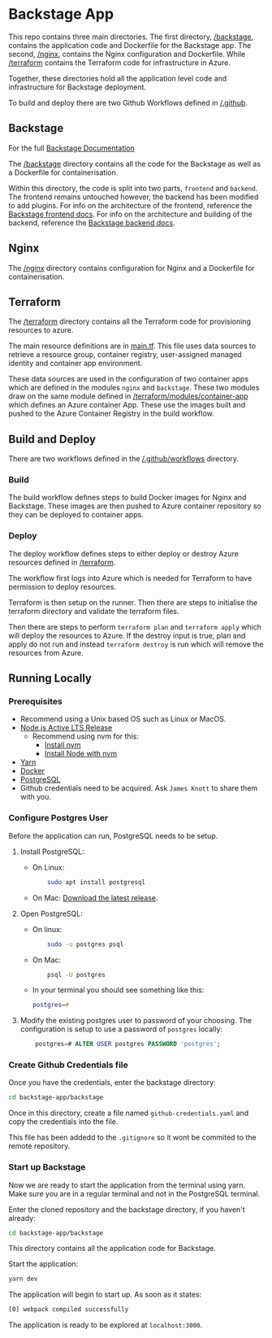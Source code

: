 # Backstage App

This repo contains three main directories. The first directory, [/backstage](./backstage/), contains the application code and Dockerfile for the Backstage app. The second, [/nginx](./nginx/), contains the  Nginx configuration and Dockerfile. While [/terraform](./terraform/) contains the Terraform code for infrastructure in Azure.

Together, these directories hold all the application level code and infrastructure for Backstage deployment.

To build and deploy there are two Github Workflows defined in [/.github](./.github/workflows/).

## Backstage

For the full [Backstage Documentation](https://backstage.io/docs/overview/what-is-backstage/)

The [/backstage](./backstage/) directory contains all the code for the Backstage as well as a Dockerfile for containerisation.

Within this directory, the code is split into two parts, `frontend` and `backend`. The frontend remains untouched however, the backend has been modified to add plugins. For info on the architecture of the frontend, reference the [Backstage frontend docs](https://backstage.io/docs/frontend-system/). For info on the architecture and building of the backend, reference the [Backstage backend docs](https://backstage.io/docs/backend-system/).

## Nginx

The [/nginx](./nginx/) directory contains configuration for Nginx and a Dockerfile for containerisation.

## Terraform

The [/terraform](./terraform/) directory contains all the Terraform code for provisioning resources to azure.

The main resource definitions are in [main.tf](./terraform/main.tf). This file uses data sources to retrieve a resource group, container registry, user-assigned managed identity and container app environment.

These data sources are used in the configuration of two container apps which are defined in the modules `nginx` and `backstage`. These two modules draw on the same module defined in [/terraform/modules/container-app](./terraform/modules/container-app/) which defines an Azure container App. These use the images built and pushed to the Azure Container Registry in the build workflow.

## Build and Deploy

There are two workflows defined in the [/.github/workflows](./.github/workflows/) directory.

### Build

The build workflow defines steps to build Docker images for Nginx and Backstage. These images are then pushed to Azure container repository so they can be deployed to container apps.

### Deploy

The deploy workflow defines steps to either deploy or destroy Azure resources defined in [/terraform](#terraform).

The workflow first logs into Azure which is needed for Terraform to have permission to deploy resources.

Terraform is then setup on the runner. Then there are steps to initialise the terraform directory and validate the terraform files.

Then there are steps to perform `terraform plan` and `terraform apply` which will deploy the resources to Azure. If the destroy input is true, plan and apply do not run and instead `terraform destroy` is run which will remove the resources from Azure.

## Running Locally

### Prerequisites

- Recommend using a Unix based OS such as Linux or MacOS.
- [Node.js Active LTS Release](https://nodejs.org/en/about/previous-releases)
  - Recommend using nvm for this:
    - [Install nvm](https://github.com/nvm-sh/nvm?tab=readme-ov-file#install--update-script)
    - [Install Node with nvm](https://github.com/nvm-sh/nvm?tab=readme-ov-file#usagem)
- [Yarn](https://classic.yarnpkg.com/en/docs/install/)
- [Docker](https://docs.docker.com/engine/install/)
- [PostgreSQL](https://www.postgresql.org/download/)
- Github credentials need to be acquired. Ask `James Knott` to share them with you.

### Configure Postgres User

Before the application can run, PostgreSQL needs to be setup.

1. Install PostgreSQL:
    - On Linux:

        ```bash
            sudo apt install postgresql
        ```

    - On Mac: [Download the latest release](https://postgresapp.com/).
2. Open PostgreSQL:
    - On linux:

        ```bash
            sudo -u postgres psql
        ```

    - On Mac:

        ```Zsh
            psql -U postgres
        ```

    - In your terminal you should see something like this:

        ```Zsh
        postgres=#
        ```

3. Modify the existing postgres user to password of your choosing. The configuration is setup to use a password of `postgres` locally:

    ```SQL
        postgres=# ALTER USER postgres PASSWORD 'postgres';
    ```

### Create Github Credentials file

Once you have the credentials, enter the backstage directory:

```bash
cd backstage-app/backstage
```

Once in this directory, create a file named `github-credentials.yaml` and copy the credentials into the file.

This file has been addedd to the `.gitignore` so it wont be commited to the remote repository.

### Start up Backstage

Now we are ready to start the application from the terminal using yarn. Make sure you are in a regular terminal and not in the PostgreSQL terminal.

Enter the cloned repository and the backstage directory, if you haven't already:

```bash
cd backstage-app/backstage
```

This directory contains all the application code for Backstage.

Start the application:

```bash
yarn dev
```

The application will begin to start up. As soon as it states:

```bash
[0] webpack compiled successfully
```

The application is ready to be explored at `localhost:3000`.
